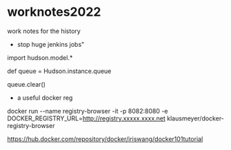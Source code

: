 # worknotes2022
work notes for the history


- stop huge jenkins jobs"

import hudson.model.*

def queue = Hudson.instance.queue

queue.clear()

- a useful docker reg 


docker run --name registry-browser -it -p 8082:8080 -e DOCKER_REGISTRY_URL=http://registry.xxxxx.xxxx.net klausmeyer/docker-registry-browser


https://hub.docker.com/repository/docker/iriswang/docker101tutorial
